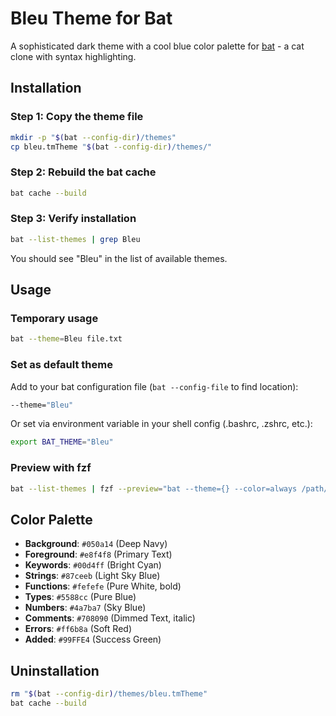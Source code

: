 # Bleu Theme for Bat

A sophisticated dark theme with a cool blue color palette for [bat](https://github.com/sharkdp/bat) - a cat clone with syntax highlighting.

## Installation

### Step 1: Copy the theme file

```bash
mkdir -p "$(bat --config-dir)/themes"
cp bleu.tmTheme "$(bat --config-dir)/themes/"
```

### Step 2: Rebuild the bat cache

```bash
bat cache --build
```

### Step 3: Verify installation

```bash
bat --list-themes | grep Bleu
```

You should see "Bleu" in the list of available themes.

## Usage

### Temporary usage

```bash
bat --theme=Bleu file.txt
```

### Set as default theme

Add to your bat configuration file (`bat --config-file` to find location):

```bash
--theme="Bleu"
```

Or set via environment variable in your shell config (.bashrc, .zshrc, etc.):

```bash
export BAT_THEME="Bleu"
```

### Preview with fzf

```bash
bat --list-themes | fzf --preview="bat --theme={} --color=always /path/to/file"
```

## Color Palette

- **Background**: `#050a14` (Deep Navy)
- **Foreground**: `#e8f4f8` (Primary Text)
- **Keywords**: `#00d4ff` (Bright Cyan)
- **Strings**: `#87ceeb` (Light Sky Blue)
- **Functions**: `#fefefe` (Pure White, bold)
- **Types**: `#5588cc` (Pure Blue)
- **Numbers**: `#4a7ba7` (Sky Blue)
- **Comments**: `#708090` (Dimmed Text, italic)
- **Errors**: `#ff6b8a` (Soft Red)
- **Added**: `#99FFE4` (Success Green)

## Uninstallation

```bash
rm "$(bat --config-dir)/themes/bleu.tmTheme"
bat cache --build
```
